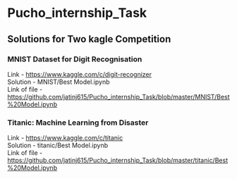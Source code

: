 # Pucho_internship_Task

## Solutions for Two kagle Competition
### MNIST Dataset for Digit Recognisation 
 Link -
      https://www.kaggle.com/c/digit-recognizer<br>
 Solution - MNIST/Best Model.ipynb<br>
 Link of file - https://github.com/jatinj615/Pucho_internship_Task/blob/master/MNIST/Best%20Model.ipynb
### Titanic: Machine Learning from Disaster
 Link - 
      https://www.kaggle.com/c/titanic<br>
 Solution - titanic/Best Model.ipynb<br>
 Link of file - https://github.com/jatinj615/Pucho_internship_Task/blob/master/titanic/Best%20Model.ipynb

